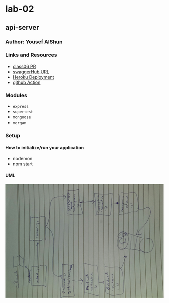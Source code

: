 
# lab-02

## api-server

### Author: Yousef AlShun

### Links and Resources


- [class06 PR](https://github.com/yousef-401-advanced-javascript/api-server/pull/4)
- [swaggerHub URL](https://app.swaggerhub.com/apis/yousef-97/AOS2-allmethods/0.1)
- [Heroku Deployment](https://api-serverapp.herokuapp.com/api/v1/products)
- [github Action](https://github.com/yousef-401-advanced-javascript/api-server/actions)

### Modules
- `express`
- `supertest`
- `mongoose`
- `morgan`






<!-- ##### EXported Values and Methods -->

<!-- ##### `classes`
- input return objects 
- notes return the note value -->


### Setup

#### How to initialize/run your application
- nodemon 
- npm start

<!-- json-server --watch ./data/db.json -->




#### UML

![second patch](./assest/api-server3.jpg)



